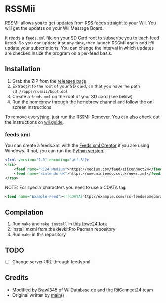 # RSSMii
RSSMii allows you to get updates from RSS feeds straight to your Wii. You will get the updates on your Wii Message Board.

It reads a `feeds.xml` file on your SD Card root to subscribe you to each feed listed. So you can update it at any time, then launch RSSMii again and it'll update your subscriptions. You can change the interval in which updates are checked inside the program on a per-feed basis.

## Installation
1. Grab the ZIP from the [releases page](https://github.com/RiiConnect24/RSSMii/releases)
2. Extract it to the root of your SD card, so that you have the path `sd://apps/rssmii/boot.dol`
3. Create a `feeds.xml` on the root of your SD card (see below)
4. Run the homebrew through the homebrew channel and follow the on-screen instructions

To remove everything, just run the RSSMii Remover. You can also check out the instructions on [wii.guide](https://wii.guide/rssmii).

### feeds.xml
You can create a feeds.xml with the [Feeds.xml Creator](https://github.com/RiiConnect24/rssmii/releases) if you are using Windows. If not, you can run the [Python version](https://github.com/mdwalters/rssmii/blob/master/RSSFeedsCreator.py).
```xml
<?xml version="1.0" encoding="utf-8"?>
<rss>
    <feed name="RC24 Medium">https://medium.com/feed/riiconnect24</feed>
    <feed name="Nintendo UK">https://www.nintendo.co.uk/news.xml</feed>
</rss>
```

NOTE: For special characters you need to use a CDATA tag:
```xml
<feed name="Example-Feed"><![CDATA[http://example.com/rss-feed&someparam=true]]></feed>
```

## Compilation
1. Run `make` and `make install` in [this libwc24 fork](https://github.com/WiiDatabase/wmb-asm/tree/master/libwc24/libwc24)
2. Install mxml from the devkitPro Pacman repository
3. Run `make` in this repository

## TODO
- [ ] Change server URL through feeds.xml

## Credits
* Modified by [Brawl345](https://github.com/WiiDatabase/RSSMii) of WiiDatabase.de and the RiiConnect24 team
* Original written by [main()](https://github.com/Gamer125/rssmii/tree/master/rssmii)
